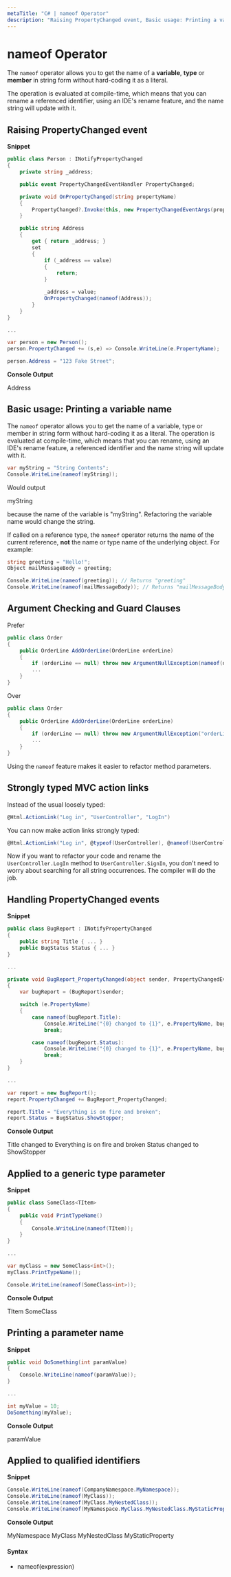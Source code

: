 ```yaml
---
metaTitle: "C# | nameof Operator"
description: "Raising PropertyChanged event, Basic usage: Printing a variable name, Argument Checking and Guard Clauses, Strongly typed MVC action links, Handling PropertyChanged events, Applied to a generic type parameter, Printing a parameter name, Applied to qualified identifiers"
---
```


# nameof Operator


The `nameof` operator allows you to get the name of a **variable**, **type** or **member** in string form without hard-coding it as a literal.

The operation is evaluated at compile-time, which means that you can rename a referenced identifier, using an IDE's rename feature, and the name string will update with it.



## Raising PropertyChanged event


**Snippet**

```cs
public class Person : INotifyPropertyChanged
{
    private string _address;

    public event PropertyChangedEventHandler PropertyChanged;

    private void OnPropertyChanged(string propertyName)
    {
        PropertyChanged?.Invoke(this, new PropertyChangedEventArgs(propertyName));
    }

    public string Address
    {
        get { return _address; }
        set
        {
            if (_address == value)
            {
                return;
            }

            _address = value;
            OnPropertyChanged(nameof(Address));
        }
    }
}

...

var person = new Person();
person.PropertyChanged += (s,e) => Console.WriteLine(e.PropertyName);

person.Address = "123 Fake Street";

```

**Console Output**

> 
Address




## Basic usage: Printing a variable name


The `nameof` operator allows you to get the name of a variable, type or member in string form without hard-coding it as a literal. The operation is evaluated at compile-time, which means that you can rename, using an IDE's rename feature, a referenced identifier and the name string will update with it.

```cs
var myString = "String Contents";
Console.WriteLine(nameof(myString));

```

Would output

> 
myString


because the name of the variable is "myString". Refactoring the variable name would change the string.

If called on a reference type, the `nameof` operator returns the name of the current reference, **not** the name or type name of the underlying object. For example:

```cs
string greeting = "Hello!";
Object mailMessageBody = greeting;

Console.WriteLine(nameof(greeting)); // Returns "greeting"
Console.WriteLine(nameof(mailMessageBody)); // Returns "mailMessageBody", NOT "greeting"!

```



## Argument Checking and Guard Clauses


Prefer

```cs
public class Order
{
    public OrderLine AddOrderLine(OrderLine orderLine)
    {
        if (orderLine == null) throw new ArgumentNullException(nameof(orderLine));
        ...
    }
}

```

Over

```cs
public class Order
{
    public OrderLine AddOrderLine(OrderLine orderLine)
    {
        if (orderLine == null) throw new ArgumentNullException("orderLine");
        ...
    }
}    

```

Using the `nameof` feature makes it easier to refactor method parameters.



## Strongly typed MVC action links


Instead of the usual loosely typed:

```cs
@Html.ActionLink("Log in", "UserController", "LogIn")

```

You can now make action links strongly typed:

```cs
@Html.ActionLink("Log in", @typeof(UserController), @nameof(UserController.LogIn))

```

Now if you want to refactor your code and rename the `UserController.LogIn` method to `UserController.SignIn`, you don't need to worry about searching for all string occurrences. The compiler will do the job.



## Handling PropertyChanged events


**Snippet**

```cs
public class BugReport : INotifyPropertyChanged
{
    public string Title { ... }
    public BugStatus Status { ... }
}

...

private void BugReport_PropertyChanged(object sender, PropertyChangedEventArgs e)
{
    var bugReport = (BugReport)sender;

    switch (e.PropertyName)
    {
        case nameof(bugReport.Title):
            Console.WriteLine("{0} changed to {1}", e.PropertyName, bugReport.Title);
            break;

        case nameof(bugReport.Status):
            Console.WriteLine("{0} changed to {1}", e.PropertyName, bugReport.Status);
            break;
    }
}

...

var report = new BugReport();
report.PropertyChanged += BugReport_PropertyChanged;

report.Title = "Everything is on fire and broken";
report.Status = BugStatus.ShowStopper;

```

**Console Output**

> 
Title changed to Everything is on fire and broken
Status changed to ShowStopper




## Applied to a generic type parameter


**Snippet**

```cs
public class SomeClass<TItem>
{
    public void PrintTypeName()
    {
        Console.WriteLine(nameof(TItem));
    }
}

...

var myClass = new SomeClass<int>();
myClass.PrintTypeName();

Console.WriteLine(nameof(SomeClass<int>));

```

**Console Output**

> 
TItem
SomeClass




## Printing a parameter name


**Snippet**

```cs
public void DoSomething(int paramValue)
{
    Console.WriteLine(nameof(paramValue));
}

...

int myValue = 10;
DoSomething(myValue);

```

**Console Output**

> 
paramValue




## Applied to qualified identifiers


**Snippet**

```cs
Console.WriteLine(nameof(CompanyNamespace.MyNamespace));
Console.WriteLine(nameof(MyClass));
Console.WriteLine(nameof(MyClass.MyNestedClass));
Console.WriteLine(nameof(MyNamespace.MyClass.MyNestedClass.MyStaticProperty));

```

**Console Output**

> 
MyNamespace
MyClass
MyNestedClass
MyStaticProperty




#### Syntax


- nameof(expression)

